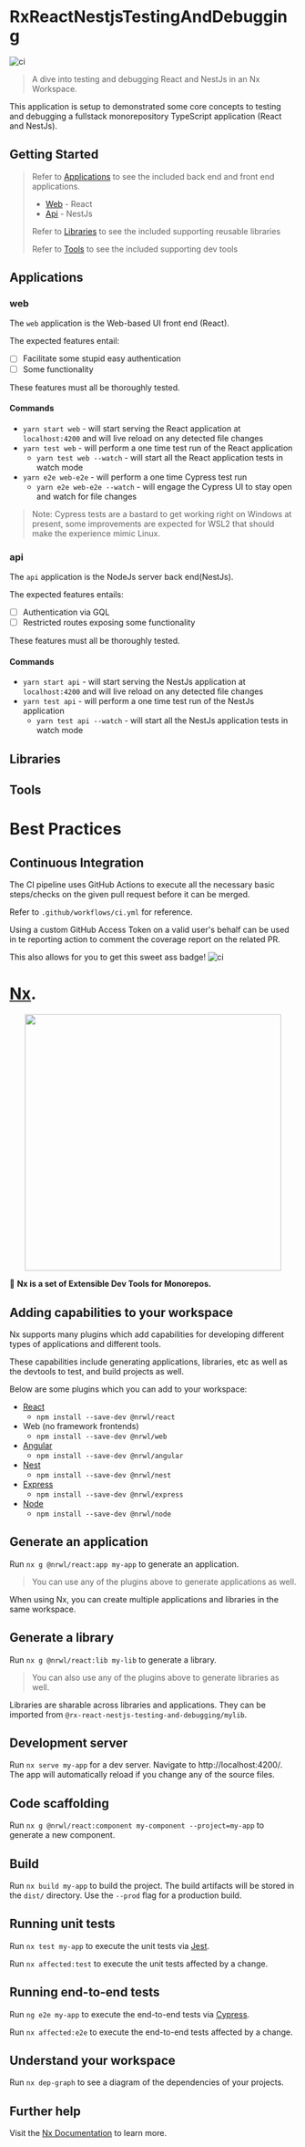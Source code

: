# RxReactNestjsTestingAndDebugging

![ci](https://github.com/miking-the-viking/nx-react-nestjs-testing-and-debugging/workflows/ci/badge.svg)

> A dive into testing and debugging React and NestJs in an Nx Workspace.

This application is setup to demonstrated some core concepts to testing and debugging a fullstack monorepository TypeScript application (React and NestJs).

## Getting Started

> Refer to [Applications](#applications) to see the included back end and front end applications.
>
> -   [Web](#web) - React
> -   [Api](#api) - NestJs
>
> Refer to [Libraries](#libraries) to see the included supporting reusable libraries
>
> Refer to [Tools]($tools) to see the included supporting dev tools

## Applications

### web

The `web` application is the Web-based UI front end (React).

The expected features entail:

-   [ ] Facilitate some stupid easy authentication
-   [ ] Some functionality

These features must all be thoroughly tested.

#### Commands

-   `yarn start web` - will start serving the React application at `localhost:4200` and will live reload on any detected file changes
-   `yarn test web` - will perform a one time test run of the React application
    -   `yarn test web --watch` - will start all the React application tests in watch mode
-   `yarn e2e web-e2e` - will perform a one time Cypress test run
    -   `yarn e2e web-e2e --watch` - will engage the Cypress UI to stay open and watch for file changes

> Note: Cypress tests are a bastard to get working right on Windows at present, some improvements are expected for WSL2 that should make the experience mimic Linux.

### api

The `api` application is the NodeJs server back end(NestJs).

The expected features entails:

-   [ ] Authentication via GQL
-   [ ] Restricted routes exposing some functionality

These features must all be thoroughly tested.

#### Commands

-   `yarn start api` - will start serving the NestJs application at `localhost:4200` and will live reload on any detected file changes
-   `yarn test api` - will perform a one time test run of the NestJs application
    -   `yarn test api --watch` - will start all the NestJs application tests in watch mode

## Libraries

## Tools

# Best Practices

## Continuous Integration

The CI pipeline uses GitHub Actions to execute all the necessary basic steps/checks on the given pull request before it can be merged.

Refer to `.github/workflows/ci.yml` for reference.

Using a custom GitHub Access Token on a valid user's behalf can be used in te reporting action to comment the coverage report on the related PR.

This also allows for you to get this sweet ass badge! ![ci](https://github.com/miking-the-viking/nx-react-nestjs-testing-and-debugging/workflows/ci/badge.svg)

# [Nx](https://nx.dev).

<p align="center"><img src="https://raw.githubusercontent.com/nrwl/nx/master/nx-logo.png" width="450"></p>

🔎 **Nx is a set of Extensible Dev Tools for Monorepos.**

## Adding capabilities to your workspace

Nx supports many plugins which add capabilities for developing different types of applications and different tools.

These capabilities include generating applications, libraries, etc as well as the devtools to test, and build projects as well.

Below are some plugins which you can add to your workspace:

-   [React](https://reactjs.org)
    -   `npm install --save-dev @nrwl/react`
-   Web (no framework frontends)
    -   `npm install --save-dev @nrwl/web`
-   [Angular](https://angular.io)
    -   `npm install --save-dev @nrwl/angular`
-   [Nest](https://nestjs.com)
    -   `npm install --save-dev @nrwl/nest`
-   [Express](https://expressjs.com)
    -   `npm install --save-dev @nrwl/express`
-   [Node](https://nodejs.org)
    -   `npm install --save-dev @nrwl/node`

## Generate an application

Run `nx g @nrwl/react:app my-app` to generate an application.

> You can use any of the plugins above to generate applications as well.

When using Nx, you can create multiple applications and libraries in the same workspace.

## Generate a library

Run `nx g @nrwl/react:lib my-lib` to generate a library.

> You can also use any of the plugins above to generate libraries as well.

Libraries are sharable across libraries and applications. They can be imported from `@rx-react-nestjs-testing-and-debugging/mylib`.

## Development server

Run `nx serve my-app` for a dev server. Navigate to http://localhost:4200/. The app will automatically reload if you change any of the source files.

## Code scaffolding

Run `nx g @nrwl/react:component my-component --project=my-app` to generate a new component.

## Build

Run `nx build my-app` to build the project. The build artifacts will be stored in the `dist/` directory. Use the `--prod` flag for a production build.

## Running unit tests

Run `nx test my-app` to execute the unit tests via [Jest](https://jestjs.io).

Run `nx affected:test` to execute the unit tests affected by a change.

## Running end-to-end tests

Run `ng e2e my-app` to execute the end-to-end tests via [Cypress](https://www.cypress.io).

Run `nx affected:e2e` to execute the end-to-end tests affected by a change.

## Understand your workspace

Run `nx dep-graph` to see a diagram of the dependencies of your projects.

## Further help

Visit the [Nx Documentation](https://nx.dev) to learn more.
